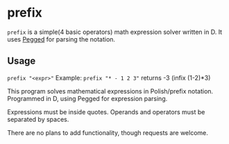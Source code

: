 # prefix
`prefix` is a simple(4 basic operators) math expression solver written in D.
It uses [Pegged](https://github.com/PhilippeSigaud/Pegged) for parsing the notation.

## Usage
`prefix "<expr>"`
Example: `prefix "* - 1 2 3"` returns -3 (infix (1-2)*3)

This program solves mathematical expressions in Polish/prefix notation.
Programmed in D, using Pegged for expression parsing.

Expressions must be inside quotes.
Operands and operators must be separated by spaces.


There are no plans to add functionality, though requests are welcome.
